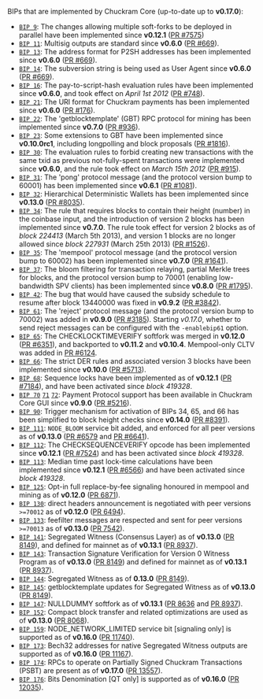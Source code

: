 BIPs that are implemented by Chuckram Core (up-to-date up to **v0.17.0**):

* [`BIP 9`](https://github.com/chuckram/bips/blob/master/bip-0009.mediawiki): The changes allowing multiple soft-forks to be deployed in parallel have been implemented since **v0.12.1**  ([PR #7575](https://github.com/chuckram/chuckram/pull/7575))
* [`BIP 11`](https://github.com/chuckram/bips/blob/master/bip-0011.mediawiki): Multisig outputs are standard since **v0.6.0** ([PR #669](https://github.com/chuckram/chuckram/pull/669)).
* [`BIP 13`](https://github.com/chuckram/bips/blob/master/bip-0013.mediawiki): The address format for P2SH addresses has been implemented since **v0.6.0** ([PR #669](https://github.com/chuckram/chuckram/pull/669)).
* [`BIP 14`](https://github.com/chuckram/bips/blob/master/bip-0014.mediawiki): The subversion string is being used as User Agent since **v0.6.0** ([PR #669](https://github.com/chuckram/chuckram/pull/669)).
* [`BIP 16`](https://github.com/chuckram/bips/blob/master/bip-0016.mediawiki): The pay-to-script-hash evaluation rules have been implemented since **v0.6.0**, and took effect on *April 1st 2012* ([PR #748](https://github.com/chuckram/chuckram/pull/748)).
* [`BIP 21`](https://github.com/chuckram/bips/blob/master/bip-0021.mediawiki): The URI format for Chuckram payments has been implemented since **v0.6.0** ([PR #176](https://github.com/chuckram/chuckram/pull/176)).
* [`BIP 22`](https://github.com/chuckram/bips/blob/master/bip-0022.mediawiki): The 'getblocktemplate' (GBT) RPC protocol for mining has been implemented since **v0.7.0** ([PR #936](https://github.com/chuckram/chuckram/pull/936)).
* [`BIP 23`](https://github.com/chuckram/bips/blob/master/bip-0023.mediawiki): Some extensions to GBT have been implemented since **v0.10.0rc1**, including longpolling and block proposals ([PR #1816](https://github.com/chuckram/chuckram/pull/1816)).
* [`BIP 30`](https://github.com/chuckram/bips/blob/master/bip-0030.mediawiki): The evaluation rules to forbid creating new transactions with the same txid as previous not-fully-spent transactions were implemented since **v0.6.0**, and the rule took effect on *March 15th 2012* ([PR #915](https://github.com/chuckram/chuckram/pull/915)).
* [`BIP 31`](https://github.com/chuckram/bips/blob/master/bip-0031.mediawiki): The 'pong' protocol message (and the protocol version bump to 60001) has been implemented since **v0.6.1** ([PR #1081](https://github.com/chuckram/chuckram/pull/1081)).
* [`BIP 32`](https://github.com/chuckram/bips/blob/master/bip-0032.mediawiki): Hierarchical Deterministic Wallets has been implemented since **v0.13.0** ([PR #8035](https://github.com/chuckram/chuckram/pull/8035)).
* [`BIP 34`](https://github.com/chuckram/bips/blob/master/bip-0034.mediawiki): The rule that requires blocks to contain their height (number) in the coinbase input, and the introduction of version 2 blocks has been implemented since **v0.7.0**. The rule took effect for version 2 blocks as of *block 224413* (March 5th 2013), and version 1 blocks are no longer allowed since *block 227931* (March 25th 2013) ([PR #1526](https://github.com/chuckram/chuckram/pull/1526)).
* [`BIP 35`](https://github.com/chuckram/bips/blob/master/bip-0035.mediawiki): The 'mempool' protocol message (and the protocol version bump to 60002) has been implemented since **v0.7.0** ([PR #1641](https://github.com/chuckram/chuckram/pull/1641)).
* [`BIP 37`](https://github.com/chuckram/bips/blob/master/bip-0037.mediawiki): The bloom filtering for transaction relaying, partial Merkle trees for blocks, and the protocol version bump to 70001 (enabling low-bandwidth SPV clients) has been implemented since **v0.8.0** ([PR #1795](https://github.com/chuckram/chuckram/pull/1795)).
* [`BIP 42`](https://github.com/chuckram/bips/blob/master/bip-0042.mediawiki): The bug that would have caused the subsidy schedule to resume after block 13440000 was fixed in **v0.9.2** ([PR #3842](https://github.com/chuckram/chuckram/pull/3842)).
* [`BIP 61`](https://github.com/chuckram/bips/blob/master/bip-0061.mediawiki): The 'reject' protocol message (and the protocol version bump to 70002) was added in **v0.9.0** ([PR #3185](https://github.com/chuckram/chuckram/pull/3185)). Starting *v0.17.0*, whether to send reject messages can be configured with the `-enablebip61` option.
* [`BIP 65`](https://github.com/chuckram/bips/blob/master/bip-0065.mediawiki): The CHECKLOCKTIMEVERIFY softfork was merged in **v0.12.0** ([PR #6351](https://github.com/chuckram/chuckram/pull/6351)), and backported to **v0.11.2** and **v0.10.4**. Mempool-only CLTV was added in [PR #6124](https://github.com/chuckram/chuckram/pull/6124).
* [`BIP 66`](https://github.com/chuckram/bips/blob/master/bip-0066.mediawiki): The strict DER rules and associated version 3 blocks have been implemented since **v0.10.0** ([PR #5713](https://github.com/chuckram/chuckram/pull/5713)).
* [`BIP 68`](https://github.com/chuckram/bips/blob/master/bip-0068.mediawiki): Sequence locks have been implemented as of **v0.12.1**  ([PR #7184](https://github.com/chuckram/chuckram/pull/7184)), and have been activated since *block 419328*.
* [`BIP 70`](https://github.com/chuckram/bips/blob/master/bip-0070.mediawiki) [`71`](https://github.com/chuckram/bips/blob/master/bip-0071.mediawiki) [`72`](https://github.com/chuckram/bips/blob/master/bip-0072.mediawiki): Payment Protocol support has been available in Chuckram Core GUI since **v0.9.0** ([PR #5216](https://github.com/chuckram/chuckram/pull/5216)).
* [`BIP 90`](https://github.com/chuckram/bips/blob/master/bip-0090.mediawiki): Trigger mechanism for activation of BIPs 34, 65, and 66 has been simplified to block height checks since **v0.14.0** ([PR #8391](https://github.com/chuckram/chuckram/pull/8391)).
* [`BIP 111`](https://github.com/chuckram/bips/blob/master/bip-0111.mediawiki): `NODE_BLOOM` service bit added, and enforced for all peer versions as of **v0.13.0** ([PR #6579](https://github.com/chuckram/chuckram/pull/6579) and [PR #6641](https://github.com/chuckram/chuckram/pull/6641)).
* [`BIP 112`](https://github.com/chuckram/bips/blob/master/bip-0112.mediawiki): The CHECKSEQUENCEVERIFY opcode has been implemented since **v0.12.1** ([PR #7524](https://github.com/chuckram/chuckram/pull/7524)) and has been activated since *block 419328*.
* [`BIP 113`](https://github.com/chuckram/bips/blob/master/bip-0113.mediawiki): Median time past lock-time calculations have been implemented since **v0.12.1** ([PR #6566](https://github.com/chuckram/chuckram/pull/6566)) and have been activated since *block 419328*.
* [`BIP 125`](https://github.com/chuckram/bips/blob/master/bip-0125.mediawiki): Opt-in full replace-by-fee signaling honoured in mempool and mining as of **v0.12.0** ([PR 6871](https://github.com/chuckram/chuckram/pull/6871)).
* [`BIP 130`](https://github.com/chuckram/bips/blob/master/bip-0130.mediawiki): direct headers announcement is negotiated with peer versions `>=70012` as of **v0.12.0** ([PR 6494](https://github.com/chuckram/chuckram/pull/6494)).
* [`BIP 133`](https://github.com/chuckram/bips/blob/master/bip-0133.mediawiki): feefilter messages are respected and sent for peer versions `>=70013` as of **v0.13.0** ([PR 7542](https://github.com/chuckram/chuckram/pull/7542)).
* [`BIP 141`](https://github.com/chuckram/bips/blob/master/bip-0141.mediawiki): Segregated Witness (Consensus Layer) as of **v0.13.0** ([PR 8149](https://github.com/chuckram/chuckram/pull/8149)), and defined for mainnet as of **v0.13.1** ([PR 8937](https://github.com/chuckram/chuckram/pull/8937)).
* [`BIP 143`](https://github.com/chuckram/bips/blob/master/bip-0143.mediawiki): Transaction Signature Verification for Version 0 Witness Program as of **v0.13.0** ([PR 8149](https://github.com/chuckram/chuckram/pull/8149)) and defined for mainnet as of **v0.13.1** ([PR 8937](https://github.com/chuckram/chuckram/pull/8937)).
* [`BIP 144`](https://github.com/chuckram/bips/blob/master/bip-0144.mediawiki): Segregated Witness as of **0.13.0** ([PR 8149](https://github.com/chuckram/chuckram/pull/8149)).
* [`BIP 145`](https://github.com/chuckram/bips/blob/master/bip-0145.mediawiki): getblocktemplate updates for Segregated Witness as of **v0.13.0** ([PR 8149](https://github.com/chuckram/chuckram/pull/8149)).
* [`BIP 147`](https://github.com/chuckram/bips/blob/master/bip-0147.mediawiki): NULLDUMMY softfork as of **v0.13.1** ([PR 8636](https://github.com/chuckram/chuckram/pull/8636) and [PR 8937](https://github.com/chuckram/chuckram/pull/8937)).
* [`BIP 152`](https://github.com/chuckram/bips/blob/master/bip-0152.mediawiki): Compact block transfer and related optimizations are used as of **v0.13.0** ([PR 8068](https://github.com/chuckram/chuckram/pull/8068)).
* [`BIP 159`](https://github.com/chuckram/bips/blob/master/bip-0159.mediawiki): NODE_NETWORK_LIMITED service bit [signaling only] is supported as of **v0.16.0** ([PR 11740](https://github.com/chuckram/chuckram/pull/11740)).
* [`BIP 173`](https://github.com/chuckram/bips/blob/master/bip-0173.mediawiki): Bech32 addresses for native Segregated Witness outputs are supported as of **v0.16.0** ([PR 11167](https://github.com/chuckram/chuckram/pull/11167)).
* [`BIP 174`](https://github.com/chuckram/bips/blob/master/bip-0174.mediawiki): RPCs to operate on Partially Signed Chuckram Transactions (PSBT) are present as of **v0.17.0** ([PR 13557](https://github.com/chuckram/chuckram/pull/13557)).
* [`BIP 176`](https://github.com/chuckram/bips/blob/master/bip-0176.mediawiki): Bits Denomination [QT only] is supported as of **v0.16.0** ([PR 12035](https://github.com/chuckram/chuckram/pull/12035)).
